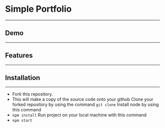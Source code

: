 # Simple Portfolio
***

## Demo
***


## Features
***

## Installation
***

* Fork this repository. 
* This will make a copy of the source code onto your github
Clone your forked repository by using the command 
```git clone```
Install node by using this command
* `npm install`
Run project on your local machine with this command
* `npm start`


